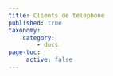 ```yaml
---
title: Clients de téléphone
published: true
taxonomy:
    category:
        - docs
page-toc:
     active: false
---
```


<br>
